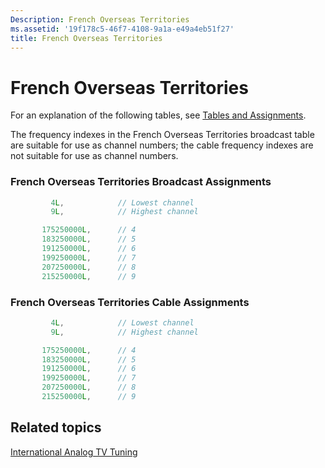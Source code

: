 ```yaml
---
Description: French Overseas Territories
ms.assetid: '19f178c5-46f7-4108-9a1a-e49a4eb51f27'
title: French Overseas Territories
---
```


# French Overseas Territories

For an explanation of the following tables, see [Tables and Assignments](tables-and-assignments.md).

The frequency indexes in the French Overseas Territories broadcast table are suitable for use as channel numbers; the cable frequency indexes are not suitable for use as channel numbers.

### French Overseas Territories Broadcast Assignments


```C++
         4L,            // Lowest channel
         9L,            // Highest channel

       175250000L,      // 4
       183250000L,      // 5
       191250000L,      // 6
       199250000L,      // 7
       207250000L,      // 8
       215250000L,      // 9
```



### French Overseas Territories Cable Assignments


```C++
         4L,            // Lowest channel
         9L,            // Highest channel

       175250000L,      // 4
       183250000L,      // 5
       191250000L,      // 6
       199250000L,      // 7
       207250000L,      // 8
       215250000L,      // 9
```



## Related topics

<dl> <dt>

[International Analog TV Tuning](international-analog-tv-tuning.md)
</dt> </dl>

 

 



